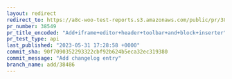 ```yaml
---
layout: redirect
redirect_to: https://a8c-woo-test-reports.s3.amazonaws.com/public/pr/38549/api/index.html
pr_number: 38549
pr_title_encoded: "Add+iframe+editor+header+toolbar+and+block+inserter"
pr_test_type: api
last_published: "2023-05-31 17:28:58 +0000"
commit_sha: 90f7090352293322cbf92b624b5eca32ec319380
commit_message: "Add changelog entry"
branch_name: add/38486
---
```

